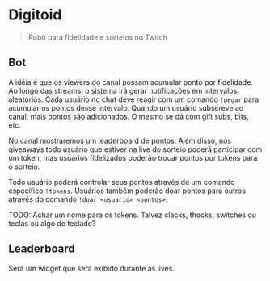 # Digitoid

> Robô para fidelidade e sorteios no Twitch

## Bot

A idéia é que os viewers do canal possam acumular ponto por fidelidade. Ao longo das streams, o sistema irá gerar notificações em intervalos aleatórios. Cada usuário no chat deve reagir com um comando `!pegar` para acumular os pontos desse intervalo. Quando um usuário subscreve ao canal, mais pontos são adicionados. O mesmo se dá com gift subs, bits, etc.

No canal mostraremos um leaderboard de pontos. Além disso, nos giveaways todo usuário que estiver na live do sorteio poderá participar com um token, mas usuários fidelizados poderão trocar pontos por tokens para o sorteio.

Todo usuário poderá controlar seus pontos através de um comando específico `!tokens`. Usuários também poderão doar pontos para outros através do comando `!doar <usuario> <pontos>`.

TODO: Achar um nome para os tokens. Talvez clacks, thocks, switches ou teclas ou algo de teclado?

## Leaderboard

Será um widget que será exibido durante as lives.
